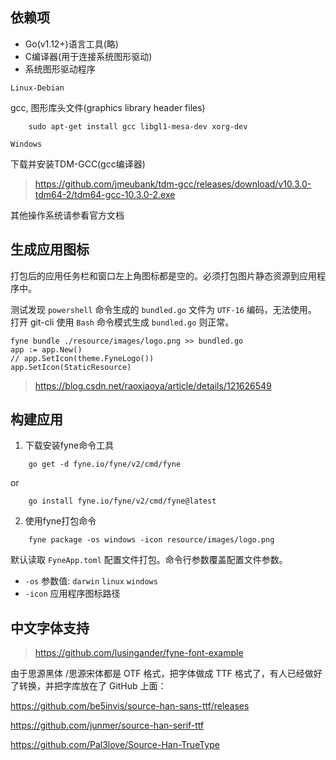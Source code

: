 ## 依赖项

- Go(v1.12+)语言工具(略)
- C编译器(用于连接系统图形驱动)
- 系统图形驱动程序

`Linux-Debian`

gcc, 图形库头文件(graphics library header files)

```shell
    sudo apt-get install gcc libgl1-mesa-dev xorg-dev
```

`Windows`

下载并安装TDM-GCC(gcc编译器)

> https://github.com/jmeubank/tdm-gcc/releases/download/v10.3.0-tdm64-2/tdm64-gcc-10.3.0-2.exe

其他操作系统请参看官方文档


## 生成应用图标

打包后的应用任务栏和窗口左上角图标都是空的。必须打包图片静态资源到应用程序中。

测试发现 `powershell` 命令生成的 `bundled.go` 文件为 `UTF-16` 编码，无法使用。
打开 git-cli 使用 `Bash` 命令模式生成 `bundled.go` 则正常。

    fyne bundle ./resource/images/logo.png >> bundled.go
    app := app.New()
    // app.SetIcon(theme.FyneLogo())
    app.SetIcon(StaticResource)

> https://blog.csdn.net/raoxiaoya/article/details/121626549


## 构建应用

1. 下载安装fyne命令工具

```shell
    go get -d fyne.io/fyne/v2/cmd/fyne
```
or
```
    go install fyne.io/fyne/v2/cmd/fyne@latest
```
2. 使用fyne打包命令

```
    fyne package -os windows -icon resource/images/logo.png

```
默认读取 `FyneApp.toml` 配置文件打包。命令行参数覆盖配置文件参数。
- `-os` 参数值: `darwin` `linux` `windows`
- `-icon` 应用程序图标路径


## 中文字体支持

> https://github.com/lusingander/fyne-font-example

由于思源黑体 /思源宋体都是 OTF 格式，把字体做成 TTF 格式了，有人已经做好了转换，并把字库放在了 GitHub 上面：

https://github.com/be5invis/source-han-sans-ttf/releases

https://github.com/junmer/source-han-serif-ttf

https://github.com/Pal3love/Source-Han-TrueType